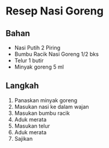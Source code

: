 # Resep Nasi Goreng

## Bahan
- Nasi Putih 2 Piring
- Bumbu Racik Nasi Goreng 1/2 bks
- Telur 1 butir
- Minyak goreng 5 ml

## Langkah
1. Panaskan minyak goreng
2. Masukan nasi ke dalam wajan
3. Masukan bumbu racik
4. Aduk merata
5. Masukan telur
6. Aduk merata
7. Sajikan
